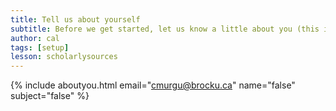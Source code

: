 ```yaml
---
title: Tell us about yourself
subtitle: Before we get started, let us know a little about you (this is optional, but helps us out a lot!)
author: cal
tags: [setup]
lesson: scholarlysources
---
```



{% include aboutyou.html email="cmurgu@brocku.ca" name="false" subject="false" %}
<br>
